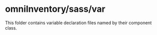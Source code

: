 # omniInventory/sass/var

This folder contains variable declaration files named by their component class.
